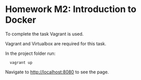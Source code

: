 # Homework M2: Introduction to Docker

To complete the task Vagrant is used.

Vagrant and Virtualbox are required for this task.

In the project folder run:

```shell
  vagrant up  
```

Navigate to <http://localhost:8080> to see the page.
